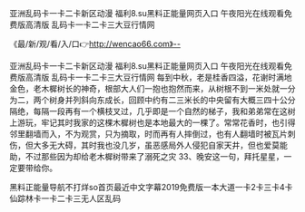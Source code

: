 亚洲乱码卡一卡二卡新区动漫
福利8.su黑料正能量网页入口
午夜阳光在线观看免费版高清版
乱码卡一卡二卡三大豆行情网


《最/新/观/看/入/口👉http://wencao66.com》--

亚洲乱码卡一卡二卡新区动漫
福利8.su黑料正能量网页入口
午夜阳光在线观看免费版高清版
乱码卡一卡二卡三大豆行情网
每到中秋，老是桂香四溢，花谢时满地金色，老木樨树长的神奇，根部大人们一抱也抱然而来，从树根不到一米处就一分为二，两个树身并列斜向东成长，回顾中约有二三米长的中央留有大概三四十公分隔绝，每隔一段再有一个横枝叉过，几乎即是一个自然的梯子，我和弟弟常在这树上游玩，牢记其时我家的这棵木樨树也是本地最大的一棵了。常常花香时，也引得邻里翻墙而入，不为观赏，只为摘取，时而再有人摔倒过，也有人翻墙时被瓦片刺伤，但大多无大碍，其时我也没几岁，虽恶感局外人侵犯自家天井，但也爱莫能助，不过那些因为却给老木樨树带来了溺死之灾
	33、晚安这一句，拜托星星，一定要带给你。





黑料正能量导航不打烊so首页最近中文字幕2019免费版一本大道一卡2卡三卡4卡仙踪林卡一卡二卡三无人区乱码
